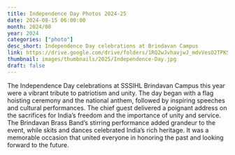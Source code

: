 ```yaml
---
title: Independence Day Photos 2024-25
date: 2024-08-15 06:00:00
month: 2024/08
year: 2024
categories: ["photo"]
desc_short: Independence Day celebrations at Brindavan Campus 
link: https://drive.google.com/drive/folders/1RQ2wJvhavjwJ_mdvVesO2TPKSAQ-WV-a?usp=drive_link
thumbnail: images/thumbnails/2025/Independence-Day.jpg
draft: false
---
```


 The Independence Day celebrations at SSSIHL Brindavan Campus this year were a vibrant tribute to patriotism and unity. The day began with a flag hoisting ceremony and the national anthem, followed by inspiring speeches and cultural performances. The chief guest delivered a poignant address on the sacrifices for India’s freedom and the importance of unity and service. The Brindavan Brass Band’s stirring performance added grandeur to the event, while skits and dances celebrated India’s rich heritage. It was a memorable occasion that united everyone in honoring the past and looking forward to the future.